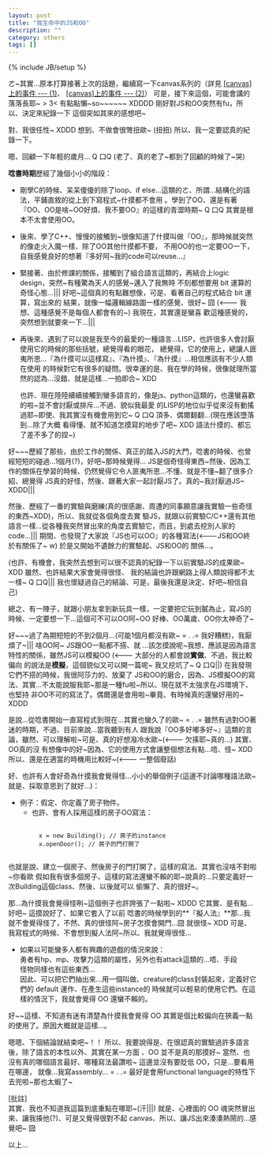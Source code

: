 ```yaml
---
layout: post
title: "我生命中的JS和OO"
description: ""
category: others
tags: []
---
```

{% include JB/setup %}

<!-- excerpt start -->

ㄜ~其實…原本打算接著上次的話題，繼續寫一下canvas系列的（詳見
[\[canvas\]上的事件 --- (1)](http://ichi1234567.github.com/canvas/2012-06-06/new-post/)、
[\[canvas\]上的事件 --- (2)](http://ichi1234567.github.com/canvas/2012-06-07/new-post/)）
可是，接下來這個，可能會講的落落長耶~ > 3< 有點點懶~so~~~~~~ XDDDD 剛好對JS和OO突然有fu，所以、決定來紀錄一下
這個突如其來的感想吧~

對、我很任性~ XDDD 想到、不做會很彆扭歐~ (扭扭) 所以、我一定要認真的紀錄一下。

<!-- excerpt end -->

嗯、回顧一下年輕的歲月… Q 口Q (老了、真的老了~都到了回顧的時候了~哭)

**唸書時期**歷經了幾個小小的階段：<br>

- 剛學C的時候、呆呆傻傻的除了loop、if else…這類的ㄜ、所謂…結構化的語法，平鋪直敘的從上到下寫程式~什摸都不會用
  。學到了OO、還是有著『OO、OO是啥~OO好煩、我不要OO』的這樣的青澀時期~ Q 口Q 其實是根本不太會使用OO。
  
- 後來、學了C++、慢慢的接觸到~很像知道了什摸叫做『OO』，那時候就突然的像走火入魔一樣、除了OO其他什摸都不要，
  不用OO的也一定要OO一下，自我感覺良好的想著『多好阿~我的code可以reuse...』
  
- 緊接著、由於修課的關係，接觸到了組合語言這類的，再結合上logic design，突然~有種驚為天人的感覺~邁入了我無時
  不刻都想要用 bit 運算的奇怪心態...||| 好吧~這個真的有點難想像，可是、看著自己的程式結合 bit 運算，寫出來的
  結果，就像一幅邏輯線路圖一樣的感覺、很好~ 囧 (<--- 我想、這種感覺不是每個人都會有的~) 我現在，其實還是蠻喜
  歡這種感覺的，突然想到就要來一下...|||
  
- 再後來、遇到了可以說是我至今的最愛的一種語言…LISP，也許很多人會討厭使用它的時候的那些括號，總覺得看的眼花，
  總覺得，它的使用上，總讓人匪夷所思…『為什摸可以這樣寫』、『為什摸』、『為什摸』…相信應該有不少人類在使用
  的時候對它有很多的疑問。很幸運的是、我在學的時候，很像就理所當然的認為…沒錯、就是這樣…一拍即合~ XDD
  
  也許、現在陸陸續續接觸到蠻多語言的，像是js、python這類的，也還蠻喜歡的啦~並不會討厭或排斥…不過、貌似我最愛
  的LISP的地位似乎從來沒有動搖過耶~即使、我其實沒有機會用到它~ Q 口Q 頂多、偶爾翻翻…(現在應該墮落到…除了大概
  看得懂、就不知道怎摸寫的地步了吧~ XDD 語法什摸的、都忘了差不多了的捏~)
  
  
好~~~歷經了那些，由於工作的關係、真正的踏入JS的大門，唸書的時候、也曾經短短的碰過…1個月(?)，好吧~那時候覺得...
JS是個奇怪得東西~然後、因為工作的關係在學習的時候、仍然覺得它令人匪夷所思…不懂、就是不懂~翻了很多介紹、總覺得
JS真的好怪，然後、跟著大家一起討厭JS了。真的~我討厭過JS~ XDDD|||

然後、歷經了一番的實驗與磨練(真的很感謝、周遭的同事願意讓我實驗一些奇怪的東西~XDD)，所以、我就從各個角度去實
驗JS，就跟以前實驗C/C++還有其他語言一樣…從各種我突然冒出來的角度去實驗它，而且，到處去挖別人家的code...|||
期間、也發現了大家說『JS也可以OO』的各種寫法(<---JS和OO終於有關係了~ w) 於是又開始不遺餘力的實驗起、JS和OO的
關係…。

(也許、有機會，我突然去想到可以很不認真的紀錄一下以前實驗JS的成果歐~ XDD 雖然、也許結果大家會覺得很怪、
我的結論也許跟網路上得人類說得都不太一樣~ Q 口Q||| 我也懷疑過自己的結論、可是，最後我還是決定、好吧~相信自己)

總之、有一陣子，就跟小朋友拿到新玩具一樣，一定要把它玩到膩為止，寫JS的時候、一定要想一下…這個可不可以OO阿~OO
好棒、OO萬歲、OO你太神奇了~

好~~~過了為期短短的不到2個月…(可能1個月都沒有歐~ = . .= 我好糟糕)，我厭煩了~||| 啥OO阿~ JS跟OO一點都不搭、就
…該怎摸說呢~我想、應該是因為語言特性的關係，雖然JS可以模擬OO (<--- 大部分的人都會說**實做**、不過，我比較偏向
的說法是**模擬**，這個貌似又可以開一篇呢~ 我又挖坑了~ Q 口Q||) 在我發現它們不搭的時候，我很阿莎力的、放棄了
JS和OO的磨合，因為、JS模擬OO的寫法、其實…不太能說服我耶~那是一種fu啦~所以、現在就不太強求在JS環境下、也堅持
非OO不可的寫法了。偶爾還是會用啦~畢竟、有時候真的還蠻好用的~ XDDD

是說…從唸書開始一直寫程式到現在…其實也蠻久了的歐~ = . .= 雖然有過對OO著迷的時期，不過、目前來說…當我聽到有人
跟我說『OO多好嘟多好~』這類的言論，雖然、可以理解啦~可是、真的好想潑冷水歐~(<--- 欠揍耶~真的…) 其實、OO真的沒
有想像中的好~因為、它的使用方式會讓整個想法有點…唔、怪~ XDD 所以、還是在適當的時機用比較好~(<--- 一整個廢話)

好、也許有人會好奇為什摸我會覺得怪…小小的舉個例子(這邊不討論哪種語法歐~就是、採取意思到了就好…)：

- 例子：假定、你定義了房子物件。
	* 也許、會有人採用這樣的房子OO寫法：
	    <pre><code>
		x = new Building(); // 房子的instance
		x.openDoor(); // 房子的門打開了
		</code></pre>
		
也就是說、建立一個房子、然後房子的門打開了，這樣的寫法、其實也沒啥不對啦~你看歐
假如我有很多個房子、這樣的寫法還蠻不賴的耶~說真的…只要定義好一次Building這個class、然後、以後就可以
偷懶了、真的很好~。

那…為什摸我會覺得怪咧~這個例子也許誇張了一點啦~ XDDD 它其實、是有點…好吧~ 這摸說好了、如果它套入了以前
唸書的時候學到的**『擬人法』**那…我就不會覺得怪了，不然、真的很怪阿~房子怎摸會開門…囧 就很怪~ XDD 可是、
我寫程式的時候、不會想到擬人法阿~所以、我就覺得很怪…

- 如果以可能蠻多人都有興趣的遊戲的情況來說：<br>
  勇者有hp、mp、攻擊力這類的屬性，另外也有attack這類的…唔、手段<br>
  怪物同樣也有這些東西…<br>
  因此、可以把它們抽出來…用一個叫做、creature的class封裝起來，定義好它們的 default 運作、在產生這些instance的
  時候就可以輕易的使用它們。在這樣的情況下，我就會覺得 OO 還蠻不賴的。
  
好~~這樣、不知道有迷有清楚為什摸我會覺得 OO 其實是個比較偏向在狹義一點的使用了。原因大概就是這樣…。

嗯嗯、下個結論就結束吧~！！ 所以、我要說得是、在很認真的實驗過許多語言後，除了語言的本性以外、其實在某一方面
、OO 並不是真的那摸好~ 當然、也沒有真的哪個語言最好、哪種寫法最讚啦~ 這邊並沒有要貶低 OO，只是…要看用在哪邊，
就像…我寫assembly... = . .= 最好是會用functional language的特性下去兜啦~那也太蝦了~


\[批註\]<br>
其實、我也不知道我這篇到底重點在哪耶~(汗|||) 就是、心裡面的 OO 魂突然冒出來、讓我揍他(?)、可是又覺得很對不起
canvas、所以、讓JS出來湊湊熱鬧的...感覺吧~ 囧



以上...
